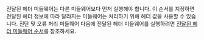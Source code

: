 전달된 헤더 미들웨어는 다른 미들웨어보다 먼저 실행해야 합니다. 이 순서를 지정하면 전달된 헤더 정보에 따라 달라지는 미들웨어는 처리하기 위해 헤더 값을 사용할 수 있습니다. 진단 및 오류 처리 미들웨어 다음에 전달된 헤더 미들웨어를 실행하려면 [전달된 헤더 미들웨어 순서](xref:host-and-deploy/proxy-load-balancer#fhmo)를 참조하세요.